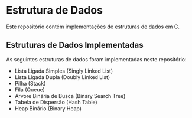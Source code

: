 # Estrutura de Dados

Este repositório contém implementações de estruturas de dados em C.

## Estruturas de Dados Implementadas

As seguintes estruturas de dados foram implementadas neste repositório:

- Lista Ligada Simples (Singly Linked List)
- Lista Ligada Dupla (Doubly Linked List)
- Pilha (Stack)
- Fila (Queue)
- Árvore Binária de Busca (Binary Search Tree)
- Tabela de Dispersão (Hash Table)
- Heap Binário (Binary Heap)
